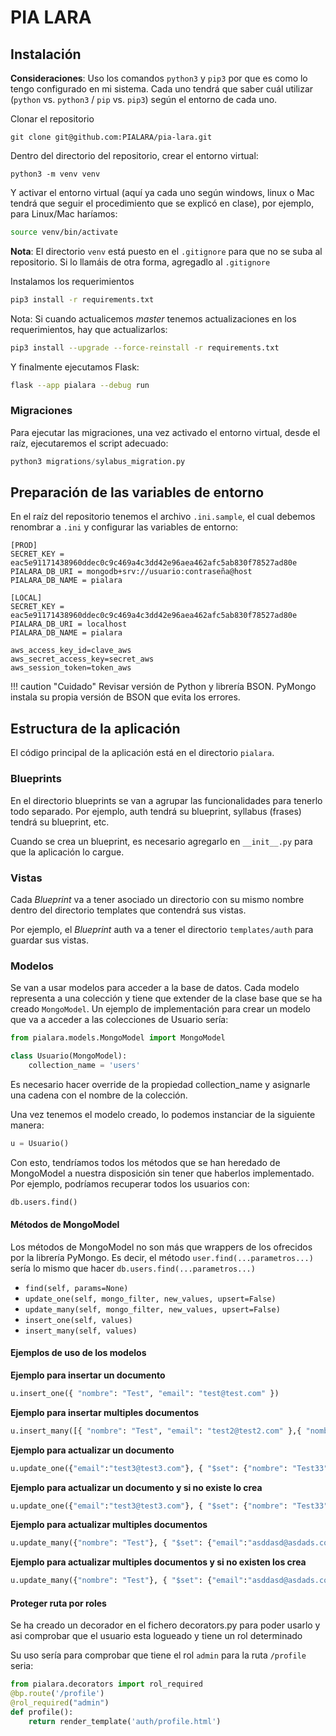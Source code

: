 # PIA LARA

## Instalación

**Consideraciones**: Uso los comandos `python3` y `pip3` por que es como lo tengo configurado en mi sistema. Cada uno tendrá que saber cuál utilizar (`python` vs. `python3` / `pip` vs. `pip3`) según el entorno de cada uno.

Clonar el repositorio 

```
git clone git@github.com:PIALARA/pia-lara.git
```

Dentro del directorio del repositorio, crear el entorno virtual:

```
python3 -m venv venv
```

Y activar el entorno virtual (aquí ya cada uno según windows, linux o Mac tendrá que seguir el procedimiento que se explicó en clase), por ejemplo, para Linux/Mac haríamos:

``` bash
source venv/bin/activate
```

**Nota**: El directorio `venv` está puesto en el `.gitignore` para que no se suba al repositorio. Si lo llamáis de otra forma, agregadlo al `.gitignore`

Instalamos los requerimientos

``` bash
pip3 install -r requirements.txt
```

Nota: Si cuando actualicemos *master* tenemos actualizaciones en los requerimientos, hay que actualizarlos:

``` bash
pip3 install --upgrade --force-reinstall -r requirements.txt
```

Y finalmente ejecutamos Flask:

``` bash
flask --app pialara --debug run
```

### Migraciones

Para ejecutar las migraciones, una vez activado el entorno virtual, desde el raíz, ejecutaremos el script adecuado:

``` python
python3 migrations/sylabus_migration.py
```

## Preparación de las variables de entorno

En el raíz del repositorio tenemos el archivo `.ini.sample`, el cual debemos renombrar a `.ini` y configurar las variables de entorno:

``` title=".ini"
[PROD]
SECRET_KEY = eac5e91171438960ddec0c9c469a4c3dd42e96aea462afc5ab830f78527ad80e
PIALARA_DB_URI = mongodb+srv://usuario:contraseña@host
PIALARA_DB_NAME = pialara

[LOCAL]
SECRET_KEY = eac5e91171438960ddec0c9c469a4c3dd42e96aea462afc5ab830f78527ad80e
PIALARA_DB_URI = localhost
PIALARA_DB_NAME = pialara

aws_access_key_id=clave_aws
aws_secret_access_key=secret_aws
aws_session_token=token_aws
```

!!! caution "Cuidado"
    Revisar versión de Python y librería BSON.
    PyMongo instala su propia versión de BSON que evita los errores.

## Estructura de la aplicación

El código principal de la aplicación está en el directorio `pialara`.

### Blueprints

En el directorio blueprints se van a agrupar las funcionalidades para tenerlo todo separado. Por ejemplo, auth tendrá su blueprint, syllabus (frases) tendrá su blueprint, etc.

Cuando se crea un blueprint, es necesario agregarlo en ```__init__.py``` para que la aplicación lo cargue.

### Vistas

Cada *Blueprint* va a tener asociado un directorio con su mismo nombre dentro del directorio templates que contendrá sus vistas.

Por ejemplo, el *Blueprint* auth va a tener el directorio `templates/auth` para guardar sus vistas.

### Modelos

Se van a usar modelos para acceder a la base de datos. Cada modelo representa a una colección y tiene que extender de la clase base que se ha creado  `MongoModel`. Un ejemplo de implementación para crear un modelo que va a acceder a las colecciones de Usuario sería:

```python
from pialara.models.MongoModel import MongoModel

class Usuario(MongoModel):
    collection_name = 'users'
```

Es necesario hacer override de la propiedad collection_name y asignarle una cadena con el nombre de la colección.

Una vez tenemos el modelo creado, lo podemos instanciar de la siguiente manera:

```python
u = Usuario()
```

Con esto, tendríamos todos los métodos que se han heredado de MongoModel a nuestra disposición sin tener que haberlos implementado. Por ejemplo, podríamos recuperar todos los usuarios con:

```python
db.users.find()
```

#### Métodos de MongoModel

Los métodos de MongoModel no son más que wrappers de los ofrecidos por la librería PyMongo. Es decir, el método `user.find(...parametros...)` sería lo mismo que hacer `db.users.find(...parametros...)`

- `find(self, params=None)`
- `update_one(self, mongo_filter, new_values, upsert=False)`
- `update_many(self, mongo_filter, new_values, upsert=False)`
- `insert_one(self, values)`
- `insert_many(self, values)`

#### Ejemplos de uso de los modelos

**Ejemplo para insertar un documento**

```python
u.insert_one({ "nombre": "Test", "email": "test@test.com" })
```

**Ejemplo para insertar multiples documentos**

```python
u.insert_many([{ "nombre": "Test", "email": "test2@test2.com" },{ "nombre": "Test", "email": "test3@test3.com" }])
```

**Ejemplo para actualizar un documento**
```python
u.update_one({"email":"test3@test3.com"}, { "$set": {"nombre": "Test33"}})
```

**Ejemplo para actualizar un documento y si no existe lo crea**
```python
u.update_one({"email":"test3@test3.com"}, { "$set": {"nombre": "Test33"}}, upsert=True)
```

**Ejemplo para actualizar multiples documentos**
```python
u.update_many({"nombre": "Test"}, { "$set": {"email":"asddasd@asdads.com"}})
```

**Ejemplo para actualizar multiples documentos y si no existen los crea**
```python
u.update_many({"nombre": "Test"}, { "$set": {"email":"asddasd@asdads.com"}}, upsert=True)
```

#### Proteger ruta por roles

Se ha creado un decorador en el fichero decorators.py para poder usarlo y asi comprobar que el usuario esta logueado y tiene un rol determinado

Su uso sería para comprobar que tiene el rol `admin` para la ruta `/profile` seria:

```python
from pialara.decorators import rol_required
@bp.route('/profile')
@rol_required("admin")
def profile():
    return render_template('auth/profile.html')
```
